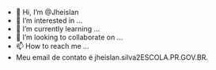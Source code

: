 - 👋 Hi, I’m @Jheislan
- 👀 I’m interested in ...
- 🌱 I’m currently learning ...
- 💞️ I’m looking to collaborate on ...
- 📫 How to reach me ...
- Meu email de contato é  jheislan.silva2ESCOLA.PR.GOV.BR.
